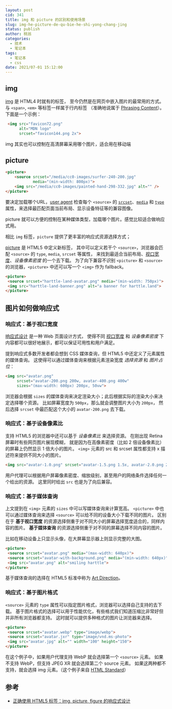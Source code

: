 ```yaml
---
layout: post
cid: 341
title: img 和 picture 的区别和使用场景
slug: img-he-picture-de-qu-bie-he-shi-yong-chang-jing
status: publish
author: 桃翁
categories:
  - 技术
  - 笔记本
tags:
  - 笔记本
  - css
date: 2021/07-01 15:12:00
---
```



## img

[img](https://developer.mozilla.org/en-US/docs/Web/HTML/Element/img) 是 HTML4 时就有的标签， 至今仍然是在网页中嵌入图片的最常用的方式。 与 `<span>`, `<em>` 等标签一样属于行内标签 （准确地说属于 [Phrasing Content](https://html.spec.whatwg.org/#phrasing-content)）。下面是一个示例：

```html
 <img src="favicon72.png"
      alt="MDN logo"
      srcset="favicon144.png 2x">
```

img 其实也可以控制在高清屏幕采用哪个图片，适合用在移动端

## picture 

```html
<picture>
    <source srcset="/media/cc0-images/surfer-240-200.jpg"
            media="(min-width: 800px)">
    <img src="/media/cc0-images/painted-hand-298-332.jpg" alt="" />
</picture>
```

要决定加载哪个URL，[user agent](https://developer.mozilla.org/zh-CN/docs/Glossary/User_agent) 检查每个 `<source>` 的 [`srcset`](https://developer.mozilla.org/zh-CN/docs/Web/HTML/Element/source#attr-srcset)、[`media`](https://developer.mozilla.org/zh-CN/docs/Web/HTML/Element/source#attr-media) 和 [`type`](https://developer.mozilla.org/zh-CN/docs/Web/HTML/Element/source#attr-type) 属性，来选择最匹配页面当前布局、显示设备特征等的兼容图像。

picture 就可以方便的控制在某种媒体类型，加载哪个图片。感觉比较适合做响应式用。

相比 `img` 标签，`picture` 提供了更丰富的响应式资源选择方式；

[picture](https://developer.mozilla.org/en-US/docs/Web/HTML/Element/picture) 是 HTML5 中定义新标签， 其中可以定义若干个 `<source>`，浏览器会匹配 `<source>` 的 `type`, `media`, `srcset` 等属性， 来找到最适合当前布局、[视口宽度](https://harttle.land/2016/04-21/viewport.html)、*设备像素密度* 的一个去下载。 为了向下兼容不识别 `<picture>` 和 `<source>` 的浏览器，`<picture>` 中还可以写一个 `<img>` 作为 fallback。

```html
<picture>
 <source srcset="harttle-land-avatar.png" media="(min-width: 750px)">
 <img src="harttle-land-banner.png" alt="a banner for harttle.land">
</picture>
```

## 图片如何做响应式

### 响应式：基于视口宽度

[响应式设计](https://en.wikipedia.org/wiki/Responsive_web_design) 是一种 Web 页面设计方式， 使得不同 [视口宽度](https://harttle.land/2016/04-21/viewport.html) 和 *设备像素密度* 下内容都可以很好地展示，都可以保证可用性和用户满足。

提到响应式多数开发者都会想到 CSS 媒体查询，但 HTML5 中还定义了元素属性的媒体查询。 这使得可以通过媒体查询来根据元素渲染宽度 *选择资源* 和 *图片占位*：

```html
<img src="avatar.png" 
     srcset="avatar-200.png 200w, avatar-400.png 400w"
     sizes="(max-width: 600px) 200px, 50vw">
```

浏览器会根据 `sizes` 的媒体查询来决定渲染大小；此后根据实际的渲染大小来决定选择哪个资源。 比如屏幕宽度为 `500px`，那么就会调整图片大小为 `200px`， 然后选择 `srcset` 中最匹配这个大小的 `avatar-200.png` 去下载。

### 响应式：基于设备像素比

支持 HTML5 的浏览器中还可以基于 *设备像素比* 来选择资源。 在刚出现 Retina 屏幕时有些网页图片展现模糊， 就是因为在高像素密度（比如 2 倍设备像素比）的屏幕上仍然显示 1 倍大小的图片。 `<img>` 元素的 src 和 srcset 属性都支持 x 描述符来提供不同大小的图片。

```html
<img src="avatar-1.0.png" srcset="avatar-1.5.png 1.5x, avatar-2.0.png 2x">
```

用户代理可以根据用户屏幕像素密度、缩放级别，甚至用户的网络条件选择任何一个给出的资源。 这里同时给出 `src` 也是为了向后兼容。

### 响应式：基于媒体查询

上文提到在 `<img>` 元素的 `sizes` 中可以写媒体查询来计算宽高。 `<picture>` 中也可以通过媒体查询来选择 `<source>` 可以给不同的设备大小下载不同的图片。 区别在于 **基于视口宽度** 的资源选择侧重于对不同大小的屏幕选择宽度适合的，同样内容的图片。 **基于媒体查询** 的资源选择侧重于对不同的屏幕选择不同内容的图片。

比如在移动设备上只显示头像，在大屏幕显示器上则显示完整的大图。

```html
<picture>
 <source srcset="avatar.png" media="(max-width: 640px)">
 <source srcset="avatar-with-background.png" media="(min-width: 640px)">
 <img src="avatar.png" alt="smiling harttle">
</picture>
```

基于媒体查询的选择在 HTML5 标准中称为 [Art Direction](https://html.spec.whatwg.org/multipage/images.html#art-direction)。

### 响应式：基于图片格式

`<source>` 元素的 `type` 属性可以指定图片格式，浏览器可以选择自己支持的去下载。 基于图片格式的选择可以用于性能优化，有些格式我们知道压缩比非常好但并非所有浏览器都支持。 这时就可以提供多种格式的图片让浏览器来选择。

```html
<picture>
 <source srcset="avatar.webp" type="image/webp">
 <source srcset="avatar.jxr" type="image/vnd.ms-photo">
 <img src="avatar.jpg" alt="" width="100" height="150">
</picture>
```

在这个例子中，如果用户代理支持 WebP 就会选择第一个 `<source>` 元素。 如果不支持 WebP，但支持 JPEG XR 就会选择第二个 source 元素。 如果这两种都不支持，就会选择 img 元素。（这个例子来自 [HTML Standard](https://html.spec.whatwg.org/multipage/images.html#image-format-based-selection)）

## 参考

- [正确使用 HTML5 标签：img, picture, figure 的响应式设计](https://harttle.land/2018/05-30/responsive-img-picture.html)